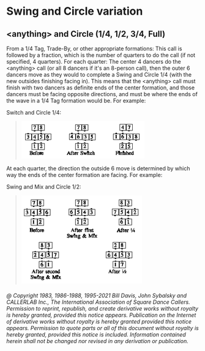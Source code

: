 
# Swing and Circle variation

## \<anything> and Circle (1/4, 1/2, 3/4, Full)

From a 1/4 Tag, Trade-By, or other appropriate formations: This call is
followed by a fraction, which is the number of quarters to do the call (if not
specified, 4 quarters). For each quarter: The center 4 dancers do the \<anything>
call (or all 8 dancers if it's an 8-person call), then the outer 6 dancers move
as they would to complete a Swing and Circle 1/4 (with the new outsides
finishing facing in). This means that the \<anything> call must finish with two
dancers as definite ends of the center formation, and those dancers must be
facing opposite directions, and must be where the ends of the wave in a 1/4
Tag formation would be. For example: 

Switch and Circle 1/4: 

> 
> ![alt](anything_and_circle_1.png)
> 

At each quarter, the direction the outside 6 move is determined by which way
the ends of the center formation are facing. For example: 

Swing and Mix and Circle 1/2:

> 
> ![alt](anything_and_circle_2.png)
> 

###### @ Copyright 1983, 1986-1988, 1995-2021 Bill Davis, John Sybalsky and CALLERLAB Inc., The International Association of Square Dance Callers. Permission to reprint, republish, and create derivative works without royalty is hereby granted, provided this notice appears. Publication on the Internet of derivative works without royalty is hereby granted provided this notice appears. Permission to quote parts or all of this document without royalty is hereby granted, provided this notice is included. Information contained herein shall not be changed nor revised in any derivation or publication.

